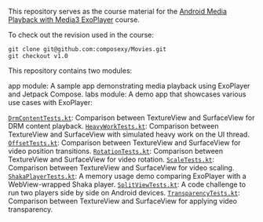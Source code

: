This repository serves as the course material for the [Android Media Playback with Media3 ExoPlayer](https://www.udemy.com/course/android-media-playback-with-media3-exoplayer/?referralCode=0DCF19B171BCEE1B0BFB) course.

To check out the revision used in the course:
```
git clone git@github.com:composexy/Movies.git
git checkout v1.0
```

This repository contains two modules:

app module: A sample app demonstrating media playback using ExoPlayer and Jetpack Compose.
labs module: A demo app that showcases various use cases with ExoPlayer:

[`DrmContentTests.kt`](labs/src/main/java/com/media3/movies/DrmContentTests.kt): Comparison between TextureView and SurfaceView for DRM content playback.
[`HeavyWorkTests.kt`](labs/src/main/java/com/media3/movies/HeavyWorkTests.kt): Comparison between TextureView and SurfaceView with simulated heavy work on the UI thread.
[`OffsetTests.kt`](labs/src/main/java/com/media3/movies/OffsetTests.kt): Comparison between TextureView and SurfaceView for video position transitions.
[`RotationTests.kt`](labs/src/main/java/com/media3/movies/RotationTests.kt): Comparison between TextureView and SurfaceView for video rotation.
[`ScaleTests.kt`](labs/src/main/java/com/media3/movies/ScaleTests.kt): Comparison between TextureView and SurfaceView for video scaling.
[`ShakaPlayerTests.kt`](labs/src/main/java/com/media3/movies/ShakaPlayerTests.kt): A memory usage demo comparing ExoPlayer with a WebView-wrapped Shaka player.
[`SplitViewTests.kt`](labs/src/main/java/com/media3/movies/SplitViewTests.kt): A code challenge to run two players side by side on Android devices.
[`TransparencyTests.kt`](labs/src/main/java/com/media3/movies/TransparencyTests.kt): Comparison between TextureView and SurfaceView for applying video transparency.
